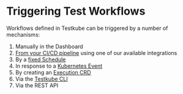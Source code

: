 # Triggering Test Workflows

Workflows defined in Testkube can be triggered by a number of mechanisms:

1. Manually in the Dashboard
2. [From your CI/CD pipeline](cicd-overview) using one of our available integrations
3. By a [fixed Schedule](scheduling-tests)
4. In response to a [Kubernetes Event](test-triggers)
5. By creating an [Execution CRD](test-executions)
6. Via the [Testkube CLI](../cli/testkube_run)
7. Via the REST API
